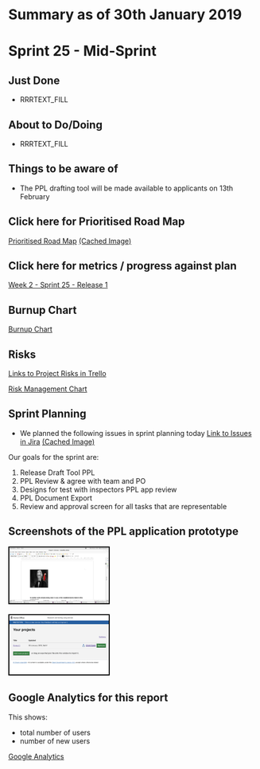 # Summary as of 30th January 2019 

# Sprint 25 - Mid-Sprint

## Just Done
* RRRTEXT_FILL

## About to Do/Doing
* RRRTEXT_FILL

## Things to be aware of
* The PPL drafting tool will be made available to applicants on 13th February 

## Click here for Prioritised Road Map
[Prioritised Road Map](https://trello.com/b/p7x9hbPV/prioritised-roadmap)    [\(Cached Image\)](graphs/ASLRoadMap30012019.jpg)

## Click here for metrics / progress against plan
[Week 2 - Sprint 25 - Release 1](graphs/progress30012019.png)

## Burnup Chart

[Burnup Chart](burnup30012019.md)

## Risks
[Links to Project Risks in Trello](https://trello.com/b/VuFuCL7t/risk-register-and-kpis-asl-delivery) 

[Risk Management Chart](graphs/risk30012019.png)

## Sprint Planning
* We planned the following issues in sprint planning today [Link to Issues in Jira](https://jira.digital.homeoffice.gov.uk/secure/RapidBoard.jspa?rapidView=261)    [\(Cached Image\)](graphs/sprint30012019.png)

Our goals for the sprint are:
1. Release Draft Tool PPL
2. PPL Review & agree with team and PO
3. Designs for test with inspectors PPL app review
4. PPL Document Export
5. Review and approval screen for all tasks that are representable

## Screenshots of the PPL application prototype
<a href="graphs/proto1_30012019.png"><img src="graphs/proto1_30012019.png" alt="HTML5 Icon" width="200" style="border:2px solid black"></a>
<br>
<br>
<a href="graphs/proto2_30012019.png"><img src="graphs/proto2_30012019.png" alt="HTML5 Icon" width="200" style="border:2px solid black"></a>

## Google Analytics for this report

This shows:
* total number of users
* number of new users

[Google Analytics](graphs/GA30012019.jpg)

